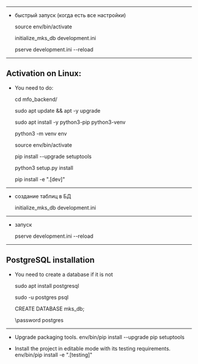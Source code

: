 --------------------------------------------------------------------------------

-   быстрый запуск (когда есть все настройки)
    
    source env/bin/activate
    
    initialize_mks_db development.ini
    
    pserve development.ini --reload
    
--------------------------------------------------------------------------------

Activation on Linux:
--------------------------------------------------------------------------------

-   You need to do:

    cd mfo_backend/

    sudo apt update && apt -y upgrade

    sudo apt install -y python3-pip python3-venv

    python3 -m venv env

    source env/bin/activate

    pip install --upgrade setuptools
    
    python3 setup.py install
    
    pip install -e ".[dev]" 
    
--------------------------------------------------------------------------------

 -  создание таблиц в БД

    initialize_mks_db development.ini
    
--------------------------------------------------------------------------------

 -  запуск

    pserve development.ini --reload

--------------------------------------------------------------------------------

PostgreSQL installation 
--------------------------------------------------------------------------------

-   You need to create a database if it is not

    sudo apt install postgresql

    sudo -u postgres psql

    CREATE DATABASE mks_db;

    \password postgres
    
--------------------------------------------------------------------------------

- Upgrade packaging tools.
    env/bin/pip install --upgrade pip setuptools

- Install the project in editable mode with its testing requirements.
    env/bin/pip install -e ".[testing]"
